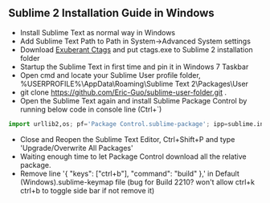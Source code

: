 Sublime 2 Installation Guide in Windows
-------------------------------
* Install Sublime Text as normal way in Windows
* Add Sublime Text Path to Path in System->Advanced System settings
* Download [Exuberant Ctags](http://ctags.sourceforge.net/) and put ctags.exe to Sublime 2 installation folder
* Startup the Sublime Text in first time and pin it in Windows 7 Taskbar
* Open cmd and locate your Sublime User profile folder, %USERPROFILE%\AppData\Roaming\Sublime Text 2\Packages\User
* git clone https://github.com/Eric-Guo/sublime-user-folder.git .
* Open the Sublime Text again and install Sublime Package Control by running below code in console line (Ctrl+`)

```python
import urllib2,os; pf='Package Control.sublime-package'; ipp=sublime.installed_packages_path(); os.makedirs(ipp) if not os.path.exists(ipp) else None; urllib2.install_opener(urllib2.build_opener(urllib2.ProxyHandler())); open(os.path.join(ipp,pf),'wb').write(urllib2.urlopen('http://sublime.wbond.net/'+pf.replace(' ','%20')).read()); print 'Please restart Sublime Text to finish installation'
```

* Close and Reopen the Sublime Text Editor, Ctrl+Shift+P and type 'Upgrade/Overwrite All Packages'
* Waiting enough time to let Package Control download all the relative package.
* Remove line '{ "keys": ["ctrl+b"], "command": "build" },' in Default (Windows).sublime-keymap file (bug for Build 2210? won't allow ctrl+k ctrl+b to toggle side bar if not remove it)